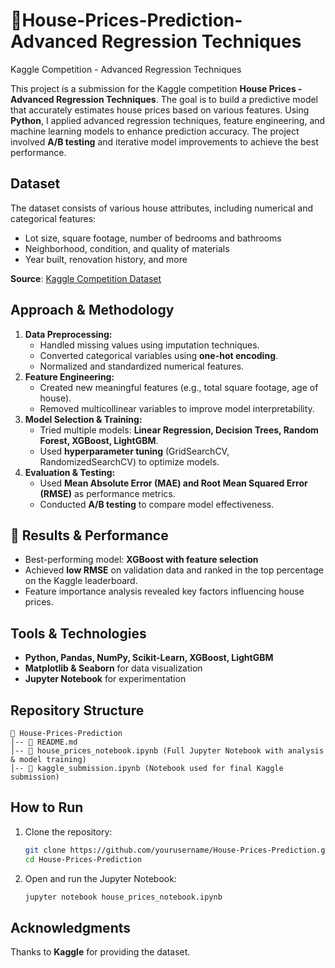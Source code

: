 # 🏡House-Prices-Prediction-Advanced Regression Techniques
Kaggle Competition - Advanced Regression Techniques 

This project is a submission for the Kaggle competition **House Prices - Advanced Regression Techniques**. The goal is to build a predictive model that accurately estimates house prices based on various features. 
Using **Python**, I applied advanced regression techniques, feature engineering, and machine learning models to enhance prediction accuracy. The project involved **A/B testing** and iterative model improvements to achieve the best performance.

##  Dataset
The dataset consists of various house attributes, including numerical and categorical features:
- Lot size, square footage, number of bedrooms and bathrooms
- Neighborhood, condition, and quality of materials
- Year built, renovation history, and more

**Source**: [Kaggle Competition Dataset](https://www.kaggle.com/competitions/house-prices-advanced-regression-techniques)

##  Approach & Methodology
1. **Data Preprocessing:**
   - Handled missing values using imputation techniques.
   - Converted categorical variables using **one-hot encoding**.
   - Normalized and standardized numerical features.
2. **Feature Engineering:**
   - Created new meaningful features (e.g., total square footage, age of house).
   - Removed multicollinear variables to improve model interpretability.
3. **Model Selection & Training:**
   - Tried multiple models: **Linear Regression, Decision Trees, Random Forest, XGBoost, LightGBM**.
   - Used **hyperparameter tuning** (GridSearchCV, RandomizedSearchCV) to optimize models.
4. **Evaluation & Testing:**
   - Used **Mean Absolute Error (MAE) and Root Mean Squared Error (RMSE)** as performance metrics.
   - Conducted **A/B testing** to compare model effectiveness.
   
## 🚀 Results & Performance
- Best-performing model: **XGBoost with feature selection**
- Achieved **low RMSE** on validation data and ranked in the top percentage on the Kaggle leaderboard.
- Feature importance analysis revealed key factors influencing house prices.

##  Tools & Technologies
- **Python, Pandas, NumPy, Scikit-Learn, XGBoost, LightGBM**
- **Matplotlib & Seaborn** for data visualization
- **Jupyter Notebook** for experimentation

## Repository Structure
```
📁 House-Prices-Prediction
│-- 📜 README.md
│-- 📜 house_prices_notebook.ipynb (Full Jupyter Notebook with analysis & model training)
│-- 📜 kaggle_submission.ipynb (Notebook used for final Kaggle submission)
```

##  How to Run
1. Clone the repository:
   ```bash
   git clone https://github.com/yourusername/House-Prices-Prediction.git
   cd House-Prices-Prediction
   ```
2. Open and run the Jupyter Notebook:
   ```bash
   jupyter notebook house_prices_notebook.ipynb
   ```

##  Acknowledgments
Thanks to **Kaggle** for providing the dataset.
